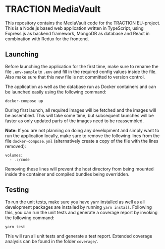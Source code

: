 # TRACTION MediaVault

This repository contains the MediaVault code for the TRACTION EU-project. This
is a Node.js based web application written in TypeScript, using Express.js as
backend framework, MongoDB as database and React in combination with Redux for
the frontend.

## Launching

Before launching the application for the first time, make sure to rename the
file `.env-sample` to `.env` and fill in the required config values inside the
file. Also make sure that this new file is not committed to version control.

The application as well as the database run as Docker containers and can be
launched easily using the following command:

    docker-compose up

During first launch, all required images will be fetched and the images will be
assembled. This will take some time, but subsequent launches will be faster as
only updated parts of the images need to be reassembled.

**Note:** If you are not planning on doing any development and simply want to
run the application locally, make sure to remove the following lines from the
file `docker-compose.yml` (alternatively create a copy of the file with the
lines removed):

    volumes:
      - .:/code

Removing these lines will prevent the host directory from being mounted inside
the container and compiled bundles being overridden.

## Testing

To run the unit tests, make sure you have `yarn` installed as well as all
development packages are installed by running `yarn install`. Following this,
you can run the unit tests and generate a coverage report by invoking the
following command:

    yarn test

This will run all unit tests and generate a test report. Extended coverage
analysis can be found in the folder `coverage/`.

